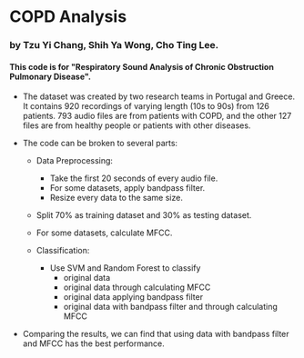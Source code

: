 # COPD Analysis
### by Tzu Yi Chang, Shih Ya Wong, Cho Ting Lee.
#### This code is for "Respiratory Sound Analysis of Chronic Obstruction Pulmonary Disease".

* The dataset was created by two research teams in Portugal and Greece. It contains 920 recordings of varying length (10s to 90s) from 126 patients.
793 audio files are from patients with COPD, and the other 127 files are from healthy people or patients with other diseases.

* The code can be broken to several parts:
  * Data Preprocessing:
    * Take the first 20 seconds of every audio file.
    * For some datasets, apply bandpass filter.
    * Resize every data to the same size.

  * Split 70% as training dataset and 30% as testing dataset.

  * For some datasets, calculate MFCC.

  * Classification: 
    * Use SVM and Random Forest to classify
      * original data
      * original data through calculating MFCC
      * original data applying bandpass filter
      * original data with bandpass filter and through calculating MFCC
	
* Comparing the results, we can find that using data with bandpass filter and MFCC has the best performance.
